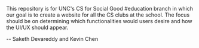 This repository is for UNC's CS for Social Good #education branch in which our goal is to create a website for all the CS clubs at the school. The focus should be on determining which functionalities would users desire and how the UI/UX should appear.

-- Saketh Devareddy and Kevin Chen
